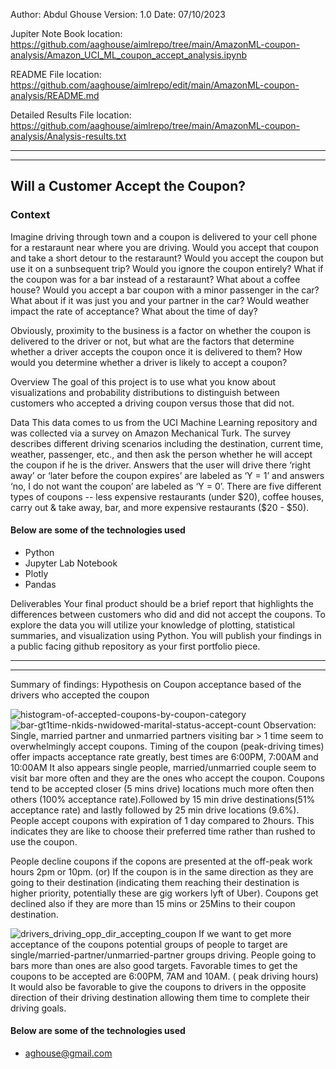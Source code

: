 Author: Abdul Ghouse
Version: 1.0
Date: 07/10/2023

Jupiter Note Book location:
https://github.com/aaghouse/aimlrepo/tree/main/AmazonML-coupon-analysis/Amazon_UCI_ML_coupon_accept_analysis.ipynb 

README File location:
https://github.com/aaghouse/aimlrepo/edit/main/AmazonML-coupon-analysis/README.md

Detailed Results File location:
https://github.com/aaghouse/aimlrepo/tree/main/AmazonML-coupon-analysis/Analysis-results.txt

---------------------------------------------------------------------------------------------------------------------------------------
---------------------------------------------------------------------------------------------------------------------------------------

## Will a Customer Accept the Coupon?
### Context
Imagine driving through town and a coupon is delivered to your cell phone for a restaraunt near where you are driving. Would you accept that coupon and take a short detour to the restaraunt? Would you accept the coupon but use it on a sunbsequent trip? Would you ignore the coupon entirely? What if the coupon was for a bar instead of a restaraunt? What about a coffee house? Would you accept a bar coupon with a minor passenger in the car? What about if it was just you and your partner in the car? Would weather impact the rate of acceptance? What about the time of day?

Obviously, proximity to the business is a factor on whether the coupon is delivered to the driver or not, but what are the factors that determine whether a driver accepts the coupon once it is delivered to them? How would you determine whether a driver is likely to accept a coupon?

Overview
The goal of this project is to use what you know about visualizations and probability distributions to distinguish between customers who accepted a driving coupon versus those that did not.

Data
This data comes to us from the UCI Machine Learning repository and was collected via a survey on Amazon Mechanical Turk. The survey describes different driving scenarios including the destination, current time, weather, passenger, etc., and then ask the person whether he will accept the coupon if he is the driver. Answers that the user will drive there ‘right away’ or ‘later before the coupon expires’ are labeled as ‘Y = 1’ and answers ‘no, I do not want the coupon’ are labeled as ‘Y = 0’. There are five different types of coupons -- less expensive restaurants (under $20), coffee houses, carry out & take away, bar, and more expensive restaurants ($20 - $50).

#### Below are some of the technologies used
- Python
- Jupyter Lab Notebook
- Plotly
- Pandas

Deliverables
Your final product should be a brief report that highlights the differences between customers who did and did not accept the coupons. To explore the data you will utilize your knowledge of plotting, statistical summaries, and visualization using Python. You will publish your findings in a public facing github repository as your first portfolio piece.

---------------------------------------------------------------------------------------------------------------------------------------
---------------------------------------------------------------------------------------------------------------------------------------
Summary of findings: Hypothesis on Coupon acceptance based of the drivers who accepted the coupon
>>>>>>>>>>>>>>>>>>>>>>>>>>>>>>>>>>>>>>>>>>>>>>>>>>>>>>>>>>>>>>>>>>>>>>>>>>>>>>>>>>>>>>>>>>>>>>>>>>>>>>>>>>>>>>>>>>>>>>>>>>>>>>>>>>>>>>>
![histogram-of-accepted-coupons-by-coupon-category](https://github.com/aaghouse/aimlrepo/assets/90729963/a04b917b-8fb5-417c-9e50-d2f40aeac8e8)
![bar-gt1time-nkids-nwidowed-marital-status-accept-count](https://github.com/aaghouse/aimlrepo/assets/90729963/c61d5ab9-0152-401a-8afa-c366d3f65cf5)
Observation:
Single, married partner and unmarried partners visiting bar > 1 time seem to overwhelmingly accept coupons.
Timing of the coupon (peak-driving times) offer impacts acceptance rate greatly, best times are 6:00PM, 7:00AM and 10:00AM
It also appears single people, married/unmarried couple seem to visit bar more often and they are the ones who accept the coupon.
Coupons tend to be accepted closer (5 mins drive) locations much more often
then others (100% acceptance rate).Followed by 15 min drive destinations(51%
acceptance rate) and lastly followed by 25 min drive locations (9.6%).
People accept coupons with expiration of 1 day compared to 2hours. This
indicates they are like to choose their preferred time rather than rushed to use
the coupon.

People decline coupons if the copons are presented at the off-peak work hours
2pm or 10pm. (or) If the coupon is in the same direction as they are going to
their destination (indicating them reaching their destination is higher
priority, potentially these are gig workers lyft of Uber). Coupons get
declined also if they are more than 15 mins or 25Mins to their coupon destination.

![drivers_driving_opp_dir_accepting_coupon](https://github.com/aaghouse/aimlrepo/assets/90729963/9e12ab98-0a1f-4273-ac2d-dc6dd07ee695)
If we want to get more acceptance of the coupons potential groups of people
to target are single/married-partner/unmarried-partner groups driving.
People going to bars more than ones are also good targets. Favorable times to
get the coupons to be accepted are 6:00PM, 7AM and 10AM. ( peak driving hours)
It would also be favorable to give the coupons to drivers in the opposite
direction of their driving destination allowing them time to complete their
driving goals.

#### Below are some of the technologies used
- aghouse@gmail.com
>>>>>>>>>>>>>>>>>>>>>>>>>>>>>>>>>>>>>>>>>>>>>>>>>>>>>>>>>>>>>>>>>>>>>>>>>>>>>>>>>>>>>>>>>>>>>>>>>>>>>>>>>>>>>>>>>>>>>>>>>>>>>>>>>>>>>>>
